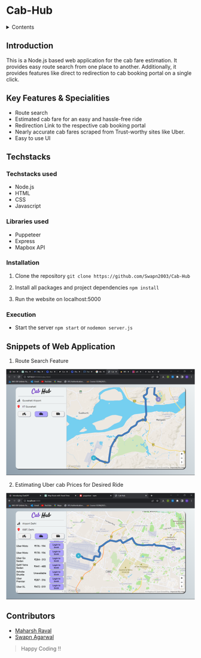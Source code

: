 # Cab-Hub

<details>
<summary>Contents</summary>

* [Introduction](#introduction)<br>
* [Features & Specialities](#key-features--specialities)<br>
* [Techsacks used, installation, execution](#techstacks)<br>
* [Snippets of web application](#web-application-snippets)<br>
* [Contributors](#contributors)<br>

</details>

## Introduction

This is a Node.js based web application for the cab fare estimation. It provides easy route search from one place to another. Additionally, it provides features like direct to redirection to cab booking portal on a single click.

## Key Features & Specialities

* Route search
* Estimated cab fare for an easy and hassle-free ride
* Redirection Link to the respective cab booking portal
* Nearly accurate cab fares scraped from Trust-worthy sites like Uber.
* Easy to use UI


## Techstacks


### Techstacks used
* Node.js
* HTML
* CSS
* Javascript

### Libraries used

* Puppeteer
* Express
* Mapbox API

### Installation

1. Clone the repository `git clone https://github.com/Swapn2003/Cab-Hub`

2. Install all packages and project dependencies `npm install`

3. Run the website on localhost:5000

### Execution

* Start the server `npm start` or `nodemon server.js`<br>

## Snippets of Web Application

1. Route Search Feature<br>

![route-search](./window-snippets/routesearch.png)<br>

2. Estimating Uber cab Prices for Desired Ride<br>

![uber](./window-snippets/uber.png)<br>


## Contributors

* [Maharsh Raval](https://github.com/Maharsh04 "Maharsh Raval")
* [Swapn Agarwal](https://github.com/Swapn2003 "Swapn Agarwal")

>Happy Coding !!
